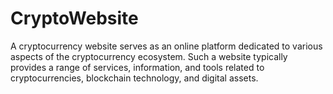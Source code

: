 # CryptoWebsite
A cryptocurrency website serves as an online platform dedicated to various aspects of the cryptocurrency ecosystem. 
Such a website typically provides a range of services, information, and tools related to cryptocurrencies, blockchain technology, and digital assets. 
